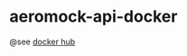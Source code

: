 aeromock-api-docker
===================

@see [docker hub](https://registry.hub.docker.com/u/stormcat24/aeromock-api-docker/)

